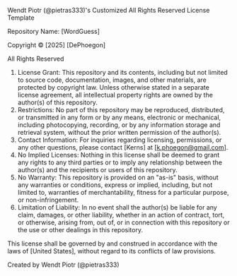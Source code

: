 Wendt Piotr (@pietras333)'s Customized All Rights Reserved License Template

Repository Name: [WordGuess]

Copyright © [2025] [DePhoegon]

All Rights Reserved

  1. License Grant: This repository and its contents, including but not limited to source code, documentation, images, and other materials, are protected by copyright law. Unless otherwise stated in a separate license agreement, all intellectual property rights are owned by the author(s) of this repository.
  2. Restrictions: No part of this repository may be reproduced, distributed, or transmitted in any form or by any means, electronic or mechanical, including photocopying, recording, or by any information storage and retrieval system, without the prior written permission of the author(s).
  3. Contact Information: For inquiries regarding licensing, permissions, or any other questions, please contact [Kerns] at [k.phoegon@gmail.com].
  4. No Implied Licenses: Nothing in this license shall be deemed to grant any rights to any third parties or to imply any relationship between the author(s) and the recipients or users of this repository.
  5. No Warranty: This repository is provided on an "as-is" basis, without any warranties or conditions, express or implied, including, but not limited to, warranties of merchantability, fitness for a particular purpose, or non-infringement.
  6. Limitation of Liability: In no event shall the author(s) be liable for any claim, damages, or other liability, whether in an action of contract, tort, or otherwise, arising from, out of, or in connection with this repository or the use or other dealings in this repository.

This license shall be governed by and construed in accordance with the laws of [United States], without regard to its conflicts of law provisions.

Created by Wendt Piotr (@pietras333)
